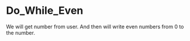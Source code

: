 # Do_While_Even
We will get number from user. And then will write even numbers from 0 to the number.
